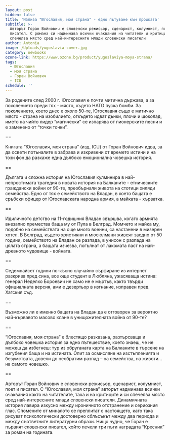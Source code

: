 ```yaml
---
layout: post
hidden: false
title: 'Излиза "Югославия, моя страна" - едно пътуване към прошката'
subtitle: >-
  Авторът Горан Войнович е словенски режисьор, сценарист, колумнист, поет и
  писател. С романа си надминава всички очаквания на читатели и критици, и си
  спечелва място сред най-интересните млади словенски писатели
author: Antonia
image: /Uploads/yugoslavia-cover.jpg
category: newbooks
ozone-link: https://www.ozone.bg/product/yugoslaviya-moya-strana/
tags:
  - Югославия
  - моя страна
  - Горан Войнович
  - ICU
schedule: ''
---
```

За родените след 2000 г. Югославия е почти митична държава, а за поколението преди тях - място, където НАТО пуска бомби. За поколението, което днес е около 50-те, Югославия също е митично място - страна на изобилието, откъдето идват дънки, плочи и шоколад, името на чийто лидер “магически” се изпарява от пионерските песни и е заменено от “точки точки”. 

\==

Книгата “Югославия, моя страна” (изд. ICU) от Горан Войнович идва, за да освети потъналите в забрава и изкривени от времето истини и на този фон да разкаже една дълбоко емоционална човешка история.

\==

Дългата и сложна история на Югославия кулминира в най-непростимата трагедия в новата история на Балканите - етническите граждански войни от 90-те, преобърнали живота на стотици хиляди семейства. Едно от тях е семейството на Владан, в което бащата е сръбски офицер от Югославската народна армия, а майката - хърватка. 

\==

Идиличното детство на 11-годишния Владан свършва, когато армията внезапно премества баща му от Пула в Белград. Момчето и майка му, подобно на семействата на още много военни, са настанени в мизерен хотел. В Белград, където християни и мюсюлмани живеят заедно от 50 години, семейството на Владан се разпада, в унисон с разпада на цялата страна, а бащата изчезва, погълнат от лакомата паст на най-древното чудовище - войната. 

\==

Седемнайсет години по-късно случайно сърфиране из интернет разкрива пред сина, все още студент в Любляна, ужасяваща истина: генерал Неделко Бороевич не само не е мъртъв, както твърди официалната версия, ами е дезертьор в изгнание, изправен пред Хагския съд.

\==

Възможно ли е именно бащата на Владан да е отговорен за вероятно най-кървавото масово клане в унищожителната война от 90-те?

\==

“Югославия, моя страна” е блестящо разказана, разтърсваща и дълбоко човешка история за едно пътешествие, което знаеш, че не можеш да избегнеш: тур из обруганата карта на Балканите в търсене на изгубения баща и на истината. Опит за осмисляне на изстъпленията и безумствата, довели до необратим разпад – на семейства, на животи… на самото човешко.

\==

Авторът Горан Войнович е словенски режисьор, сценарист, колумнист, поет и писател. С “Югославия, моя страна” авторът надминава всички очаквания както на читателите, така и на критиците и си спечелва място сред най-интересните млади словенски писатели. Динамичната история лавира изкусно между ироничното отстранение и сериозния глас. Спомените от миналото се преплитат с настоящето, като така рисуват психологически достоверно сблъсъкът между два периода и между съответните литературни образи. Нищо чудно, че Горан е първият словенски писател, който печели три пъти наградата “Кресник” за роман на годината.
